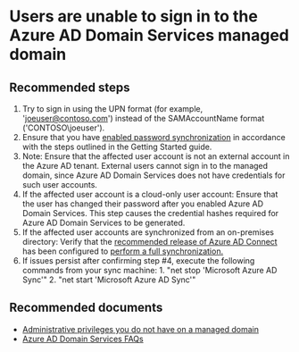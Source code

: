 <properties
	pageTitle="Users are unable to sign in to the Azure AD Domain Services managed domain "
	description="Azure AD Domain Services"
	service="microsoft.aad"
	resource="Microsoft_AAD_DomainServices"
	authors="arluca"
	selfHelpType="resource"
	displayOrder="200"
	cloudEnvironments="public"
	articleId="8de5601a-c38c-49a0-b4fc-5e5ddde86f41"
/>

# Users are unable to sign in to the Azure AD Domain Services managed domain

## **Recommended steps**
1.	Try to sign in using the UPN format (for example, 'joeuser@contoso.com') instead of the SAMAccountName format ('CONTOSO\joeuser'). 
2.	Ensure that you have [enabled password synchronization](https://docs.microsoft.com/azure/active-directory-domain-services/active-directory-ds-getting-started-password-sync) in accordance with the steps outlined in the Getting Started guide.
3.	Note: Ensure that the affected user account is not an external account in the Azure AD tenant. External users cannot sign in to the managed domain, since Azure AD Domain Services does not have credentials for such user accounts.
4.	If the affected user account is a cloud-only user account: Ensure that the user has changed their password after you enabled Azure AD Domain Services. This step causes the credential hashes required for Azure AD Domain Services to be generated.
5.	If the affected user accounts are synchronized from an on-premises directory: Verify that the [recommended release of Azure AD Connect](https://www.microsoft.com/download/details.aspx?id=47594) has been configured to [perform a full synchronization.](https://docs.microsoft.com/azure/active-directory-domain-services/active-directory-ds-getting-started-password-sync)
6.	If issues persist after confirming step #4, execute the following commands from your sync machine: 1. "net stop 'Microsoft Azure AD Sync'" 2. "net start 'Microsoft Azure AD Sync'"

## **Recommended documents**
* [Administrative privileges you do not have on a managed domain](https://docs.microsoft.com/azure/active-directory-domain-services/active-directory-ds-admin-guide-administer-domain#administrative-privileges-you-do-not-have-on-a-managed-domain)
* [Azure AD Domain Services FAQs](https://docs.microsoft.com/azure/active-directory-domain-services/active-directory-ds-faqs)
